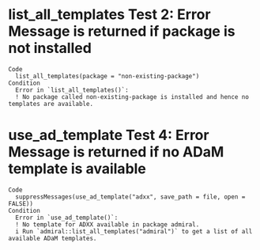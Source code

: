 # list_all_templates Test 2: Error Message is returned if package is not installed

    Code
      list_all_templates(package = "non-existing-package")
    Condition
      Error in `list_all_templates()`:
      ! No package called non-existing-package is installed and hence no templates are available.

# use_ad_template Test 4: Error Message is returned if no ADaM template is available

    Code
      suppressMessages(use_ad_template("adxx", save_path = file, open = FALSE))
    Condition
      Error in `use_ad_template()`:
      ! No template for ADXX available in package admiral.
      i Run `admiral::list_all_templates("admiral")` to get a list of all available ADaM templates.

